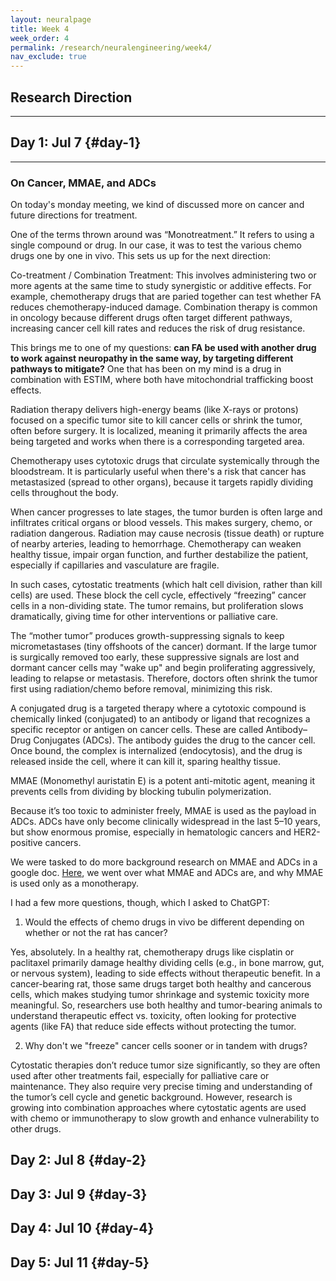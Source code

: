 ```yaml
---
layout: neuralpage
title: Week 4
week_order: 4
permalink: /research/neuralengineering/week4/
nav_exclude: true
---
```

## Research Direction
---
## Day 1: Jul 7 {#day-1}
---
### On Cancer, MMAE, and ADCs

On today's monday meeting, we kind of discussed more on cancer and future directions for treatment.

One of the terms thrown around was “Monotreatment.” It refers to using a single compound or drug. In our case, it was to test the various chemo drugs one by one in vivo. This sets us up for the next direction: 

Co-treatment / Combination Treatment:
This involves administering two or more agents at the same time to study synergistic or additive effects. For example, chemotherapy drugs that are paried together can test whether FA reduces chemotherapy-induced damage. Combination therapy is common in oncology because different drugs often target different pathways, increasing cancer cell kill rates and reduces the risk of drug resistance.

This brings me to one of my questions: **can FA be used with another drug to work against neuropathy in the same way, by targeting different pathways to mitigate?** One that has been on my mind is a drug in combination with ESTIM, where both have mitochondrial trafficking boost effects.

Radiation therapy delivers high-energy beams (like X-rays or protons) focused on a specific tumor site to kill cancer cells or shrink the tumor, often before surgery. It is localized, meaning it primarily affects the area being targeted and works when there is a corresponding targeted area.

Chemotherapy uses cytotoxic drugs that circulate systemically through the bloodstream. It is particularly useful when there's a risk that cancer has metastasized (spread to other organs), because it targets rapidly dividing cells throughout the body.

When cancer progresses to late stages, the tumor burden is often large and infiltrates critical organs or blood vessels. This makes surgery, chemo, or radiation dangerous. Radiation may cause necrosis (tissue death) or rupture of nearby arteries, leading to hemorrhage. Chemotherapy can weaken healthy tissue, impair organ function, and further destabilize the patient, especially if capillaries and vasculature are fragile.

In such cases, cytostatic treatments (which halt cell division, rather than kill cells) are used. These block the cell cycle, effectively “freezing” cancer cells in a non-dividing state. The tumor remains, but proliferation slows dramatically, giving time for other interventions or palliative care.

The “mother tumor” produces growth-suppressing signals to keep micrometastases (tiny offshoots of the cancer) dormant. If the large tumor is surgically removed too early, these suppressive signals are lost and dormant cancer cells may "wake up" and begin proliferating aggressively, leading to relapse or metastasis. Therefore, doctors often shrink the tumor first using radiation/chemo before removal, minimizing this risk.

A conjugated drug is a targeted therapy where a cytotoxic compound is chemically linked (conjugated) to an antibody or ligand that recognizes a specific receptor or antigen on cancer cells. These are called Antibody–Drug Conjugates (ADCs). The antibody guides the drug to the cancer cell. Once bound, the complex is internalized (endocytosis), and the drug is released inside the cell, where it can kill it, sparing healthy tissue.

MMAE (Monomethyl auristatin E) is a potent anti-mitotic agent, meaning it prevents cells from dividing by blocking tubulin polymerization.

Because it’s too toxic to administer freely, MMAE is used as the payload in ADCs. ADCs have only become clinically widespread in the last 5–10 years, but show enormous promise, especially in hematologic cancers and HER2-positive cancers.

We were tasked to do more background research on MMAE and ADCs in a google doc. [Here](https://docs.google.com/document/d/1H9AY8S70DBB8DRqPgXBnlrd3T7te4tfVsOVgHUqNFhI/edit?tab=t.0), we went over what MMAE and ADCs are, and why MMAE is used only as a monotherapy.

I had a few more questions, though, which I asked to ChatGPT:

1. Would the effects of chemo drugs in vivo be different depending on whether or not the rat has cancer?

Yes, absolutely. In a healthy rat, chemotherapy drugs like cisplatin or paclitaxel primarily damage healthy dividing cells (e.g., in bone marrow, gut, or nervous system), leading to side effects without therapeutic benefit. In a cancer-bearing rat, those same drugs target both healthy and cancerous cells, which makes studying tumor shrinkage and systemic toxicity more meaningful. So, researchers use both healthy and tumor-bearing animals to understand therapeutic effect vs. toxicity, often looking for protective agents (like FA) that reduce side effects without protecting the tumor.

2. Why don't we "freeze" cancer cells sooner or in tandem with drugs?

Cytostatic therapies don’t reduce tumor size significantly, so they are often used after other treatments fail, especially for palliative care or maintenance. They also require very precise timing and understanding of the tumor’s cell cycle and genetic background. However, research is growing into combination approaches where cytostatic agents are used with chemo or immunotherapy to slow growth and enhance vulnerability to other drugs.



## Day 2: Jul 8 {#day-2}

## Day 3: Jul 9 {#day-3}

## Day 4: Jul 10 {#day-4}

## Day 5: Jul 11 {#day-5}

